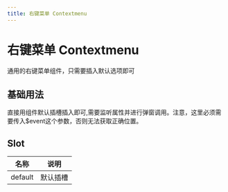 ```yaml
---
title: 右键菜单 Contextmenu
---
```


<b-back-top></b-back-top>

# 右键菜单 Contextmenu

通用的右键菜单组件，只需要插入默认选项即可

## 基础用法

直接用组件默认插槽插入即可,需要监听属性并进行弹窗调用。注意，这里必须需要传入$event这个参数，否则无法获取正确位置。

<preview path="./demo/Contextmenu/Basic.vue"></preview>

## Slot

| 名称    | 说明     |
| ------- | -------- |
| default | 默认插槽 |
